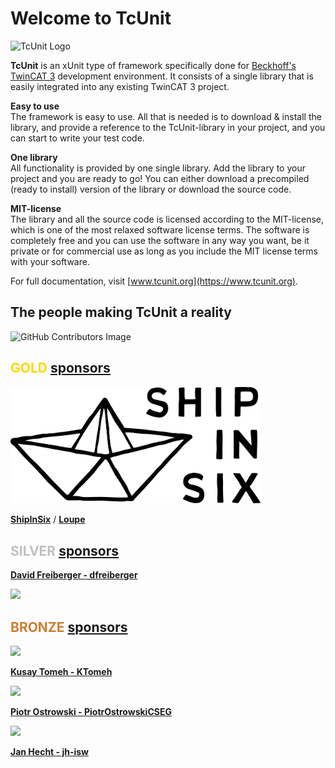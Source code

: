 # Welcome to TcUnit

![TcUnit Logo](https://raw.githubusercontent.com/tcunit/TcUnit/master/img/tcunit-logo.png)

**TcUnit** is an xUnit type of framework specifically done for [Beckhoff's TwinCAT 3](https://www.beckhoff.com/en-en/products/automation/twincat/) development environment.
It consists of a single library that is easily integrated into any existing TwinCAT 3 project.

**Easy to use**  
The framework is easy to use.
All that is needed is to download & install the library, and provide a reference to the TcUnit-library in your project, and you can start to write your test code.

**One library**  
All functionality is provided by one single library.
Add the library to your project and you are ready to go! You can either download a precompiled (ready to install) version of the library or download the source code.

**MIT-license**  
The library and all the source code is licensed according to the MIT-license, which is one of the most relaxed software license terms.
The software is completely free and you can use the software in any way you want, be it private or for commercial use as long as you include the MIT license terms with your software.

For full documentation, visit [www.tcunit.org](https://www.tcunit.org).

## The people making TcUnit a reality

![GitHub Contributors Image](https://contrib.rocks/image?repo=TcUnit/TcUnit)

## <span style="color:gold;">GOLD</span> [sponsors](https://github.com/sponsors/tcunit)

<img src="https://raw.githubusercontent.com/tcunit/.github/83260d9df9315ef2dff115a5f6d1bc2b1c23c3f5/profile/img/loupe-ship-in-six-horiz-black-rgb.svg" width="400"/>

[**ShipInSix**](https://shipinsix.team/) / [**Loupe**](https://loupe.team/)

## <span style="color:#C0C0C0;">SILVER</span> [sponsors](https://github.com/sponsors/tcunit)

[**David Freiberger - dfreiberger**](https://github.com/dfreiberger)

<img src="https://avatars.githubusercontent.com/u/3814449?v=4" width="100" />

## <span style="color:#CD7F32;">BRONZE</span> [sponsors](https://github.com/sponsors/tcunit)

<img src="https://avatars.githubusercontent.com/u/155195814?v=4" width="100" />

[**Kusay Tomeh - KTomeh**](https://github.com/KTomeh)

<img src="https://avatars.githubusercontent.com/u/96783034?v=4" width="100" />

[**Piotr Ostrowski - PiotrOstrowskiCSEG**](https://github.com/PiotrOstrowskiCSEG)

<img src="https://avatars.githubusercontent.com/u/26556312?v=4" width="100" />

[**Jan Hecht - jh-isw**](https://github.com/jh-isw)